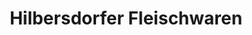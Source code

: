 ---
title: "Hilbersdorfer Fleischwaren"
url: /nossen/hilbersdorfer-fleischwaren/
shop: Metzgerei
---